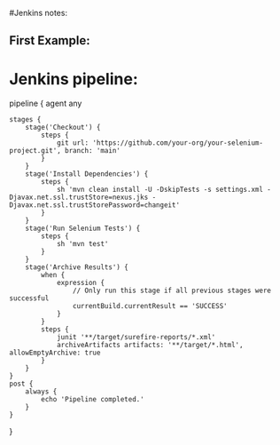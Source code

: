 #Jenkins notes:

First Example:
---------------------

Jenkins pipeline:
=====================

pipeline {
    agent any

    stages {
        stage('Checkout') {
            steps {
                git url: 'https://github.com/your-org/your-selenium-project.git', branch: 'main'
            }
        }
        stage('Install Dependencies') {
            steps {
                sh 'mvn clean install -U -DskipTests -s settings.xml -Djavax.net.ssl.trustStore=nexus.jks -Djavax.net.ssl.trustStorePassword=changeit'
            }
        }
        stage('Run Selenium Tests') {
            steps {
                sh 'mvn test'
            }
        }
        stage('Archive Results') {
            when {
                expression {
                    // Only run this stage if all previous stages were successful
                    currentBuild.currentResult == 'SUCCESS'
                }
            }
            steps {
                junit '**/target/surefire-reports/*.xml'
                archiveArtifacts artifacts: '**/target/*.html', allowEmptyArchive: true
            }
        }
    }
    post {
        always {
            echo 'Pipeline completed.'
        }
    }
}



